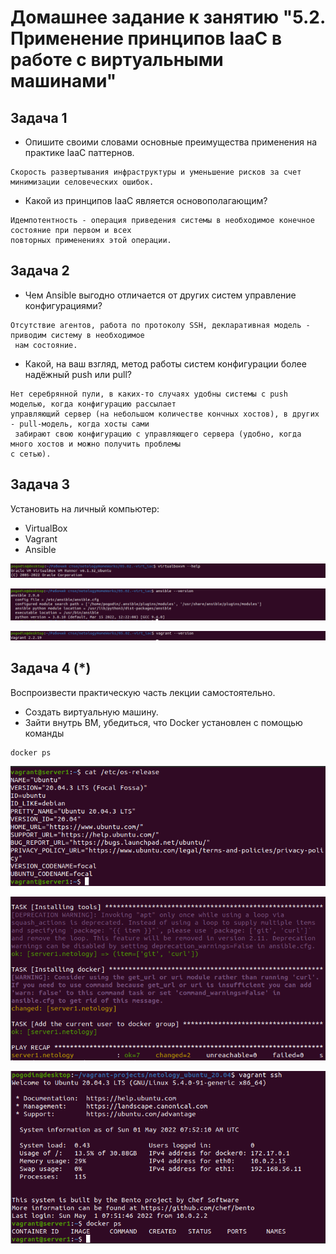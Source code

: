 # Домашнее задание к занятию "5.2. Применение принципов IaaC в работе с виртуальными машинами"

## Задача 1

- Опишите своими словами основные преимущества применения на практике IaaC паттернов.

```
Скорость развертывания инфраструктуры и уменьшение рисков за счет минимизации селовеческих ошибок.
```
- Какой из принципов IaaC является основополагающим?

```
Идемпотентность - операция приведения системы в необходимое конечное состояние при первом и всех 
повторных применениях этой операции.
```

## Задача 2

- Чем Ansible выгодно отличается от других систем управление конфигурациями?

```
Отсутствие агентов, работа по протоколу SSH, декларативная модель - приводим систему в необходимое
 нам состояние.
```

- Какой, на ваш взгляд, метод работы систем конфигурации более надёжный push или pull?

```
Нет серебрянной пули, в каких-то случаях удобны системы с push моделью, когда конфигурацию рассылает 
управляющий сервер (на небольшом количестве кончных хостов), в других - pull-модель, когда хосты сами
 забирают свою конфигурацию с управляющего сервера (удобно, когда много хостов и можно получить проблемы 
с сетью).
```

## Задача 3

Установить на личный компьютер:

- VirtualBox
- Vagrant
- Ansible

![](img/vbox_version.png)

![](img/ansible_version.png)

![](img/vagrant_version.png)

## Задача 4 (*)

Воспроизвести практическую часть лекции самостоятельно.

- Создать виртуальную машину.
- Зайти внутрь ВМ, убедиться, что Docker установлен с помощью команды
```
docker ps
```
![](img/vm_info.png)

![](img/ansible_output.png)

![](img/docker_ps.png)




